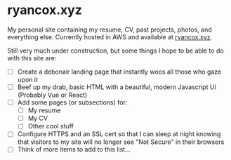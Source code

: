 # ryancox.xyz
My personal site containing my resume, CV, past projects, photos, and everything else. Currently hosted in AWS and available at [ryancox.xyz](http://ryancox.xyz/).  

Still very much under construction, but some things I hope to be able to do with this site are:

- [ ] Create a debonair landing page that instantly woos all those who gaze upon it
- [ ] Beef up my drab, basic HTML with a beautiful, modern Javascript UI (Probably Vue or React)
- [ ] Add some pages (or subsections) for:
  - [ ] My resume
  - [ ] My CV
  - [ ] Other cool stuff
- [ ] Configure HTTPS and an SSL cert so that I can sleep at night knowing that visitors to my site will no longer see "Not Secure" in their browsers
- [ ] Think of more items to add to this list...
